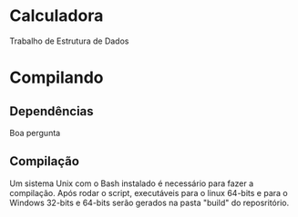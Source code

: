 # Calculadora
Trabalho de Estrutura de Dados

# Compilando
## Dependências
Boa pergunta
## Compilação
Um sistema Unix com o Bash instalado é necessário para fazer a compilação. Após rodar o script, executáveis para o linux 64-bits e para o Windows 32-bits e 64-bits serão gerados na pasta "build" do reposritório.
